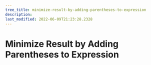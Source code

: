 ```yaml
---
tree_title: minimize-result-by-adding-parentheses-to-expression
description: 
last_modified: 2022-06-09T21:23:28.2328
---
```


# Minimize Result by Adding Parentheses to Expression
